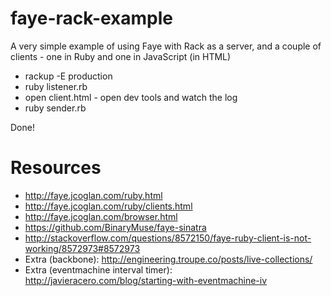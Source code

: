 faye-rack-example
=================

A very simple example of using Faye with Rack as a server, and a couple of clients - one in Ruby and one in JavaScript (in HTML)
  
* rackup -E production
* ruby listener.rb
* open client.html - open dev tools and watch the log
* ruby sender.rb
  
Done!

Resources
=========
 * http://faye.jcoglan.com/ruby.html
 * http://faye.jcoglan.com/ruby/clients.html
 * http://faye.jcoglan.com/browser.html
 * https://github.com/BinaryMuse/faye-sinatra
 * http://stackoverflow.com/questions/8572150/faye-ruby-client-is-not-working/8572973#8572973
 * Extra (backbone): http://engineering.troupe.co/posts/live-collections/
 * Extra (eventmachine interval timer): http://javieracero.com/blog/starting-with-eventmachine-iv

